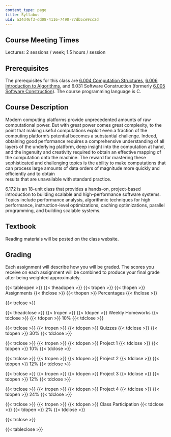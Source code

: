 ```yaml
---
content_type: page
title: Syllabus
uid: a34d46f3-dd08-4116-7490-77db5ce9cc2d
---
```


Course Meeting Times
--------------------

Lectures: 2 sessions / week; 1.5 hours / session

Prerequisites
-------------

The prerequisites for this class are [6.004 Computation Structures](/courses/6-004-computation-structures-spring-2017/), [6.006 Introduction to Algorithms](/courses/6-006-introduction-to-algorithms-fall-2011/), and 6.031 Software Construction (formerly [6.005 Software Construction](/courses/6-005-software-construction-spring-2016/)). The course programming language is C.

Course Description
------------------

Modern computing platforms provide unprecedented amounts of raw computational power. But with great power comes great complexity, to the point that making useful computations exploit even a fraction of the computing platform’s potential becomes a substantial challenge. Indeed, obtaining good performance requires a comprehensive understanding of all layers of the underlying platform, deep insight into the computation at hand, and the ingenuity and creativity required to obtain an effective mapping of the computation onto the machine. The reward for mastering these sophisticated and challenging topics is the ability to make computations that can process large amounts of data orders of magnitude more quickly and efficiently and to obtain  
results that are unavailable with standard practice.

6.172 is an 18-unit class that provides a hands-on, project-based introduction to building scalable and high-performance software systems. Topics include performance analysis, algorithmic techniques for high performance, instruction-level optimizations, caching optimizations, parallel programming, and building scalable systems.

Textbook
--------

Reading materials will be posted on the class website. 

Grading
-------

Each assignment will describe how you will be graded. The scores you receive on each assignment will be combined to produce your final grade after being weighted approximately.

{{< tableopen >}}
{{< theadopen >}}
{{< tropen >}}
{{< thopen >}}
Assignments
{{< thclose >}}
{{< thopen >}}
Percentages
{{< thclose >}}

{{< trclose >}}

{{< theadclose >}}
{{< tropen >}}
{{< tdopen >}}
Weekly Homeworks
{{< tdclose >}}
{{< tdopen >}}
10%
{{< tdclose >}}

{{< trclose >}}
{{< tropen >}}
{{< tdopen >}}
Quizzes
{{< tdclose >}}
{{< tdopen >}}
30%
{{< tdclose >}}

{{< trclose >}}
{{< tropen >}}
{{< tdopen >}}
Project 1
{{< tdclose >}}
{{< tdopen >}}
10%
{{< tdclose >}}

{{< trclose >}}
{{< tropen >}}
{{< tdopen >}}
Project 2
{{< tdclose >}}
{{< tdopen >}}
12%
{{< tdclose >}}

{{< trclose >}}
{{< tropen >}}
{{< tdopen >}}
Project 3
{{< tdclose >}}
{{< tdopen >}}
12%
{{< tdclose >}}

{{< trclose >}}
{{< tropen >}}
{{< tdopen >}}
Project 4
{{< tdclose >}}
{{< tdopen >}}
24%
{{< tdclose >}}

{{< trclose >}}
{{< tropen >}}
{{< tdopen >}}
Class Participation
{{< tdclose >}}
{{< tdopen >}}
2%
{{< tdclose >}}

{{< trclose >}}

{{< tableclose >}}